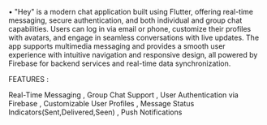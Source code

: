 • "Hey" is a modern chat application built using Flutter, offering real-time messaging, secure authentication, and both individual and group chat capabilities. Users can log in via email or phone, customize their profiles with avatars, and engage in seamless conversations with live updates. The app supports multimedia messaging and provides a smooth user experience with intuitive navigation and responsive design, all powered by Firebase for backend services and real-time data synchronization.


FEATURES :

  Real-Time Messaging ,
  Group Chat Support ,
  User Authentication via Firebase ,
  Customizable User Profiles ,
  Message Status Indicators(Sent,Delivered,Seen) ,
  Push Notifications 
